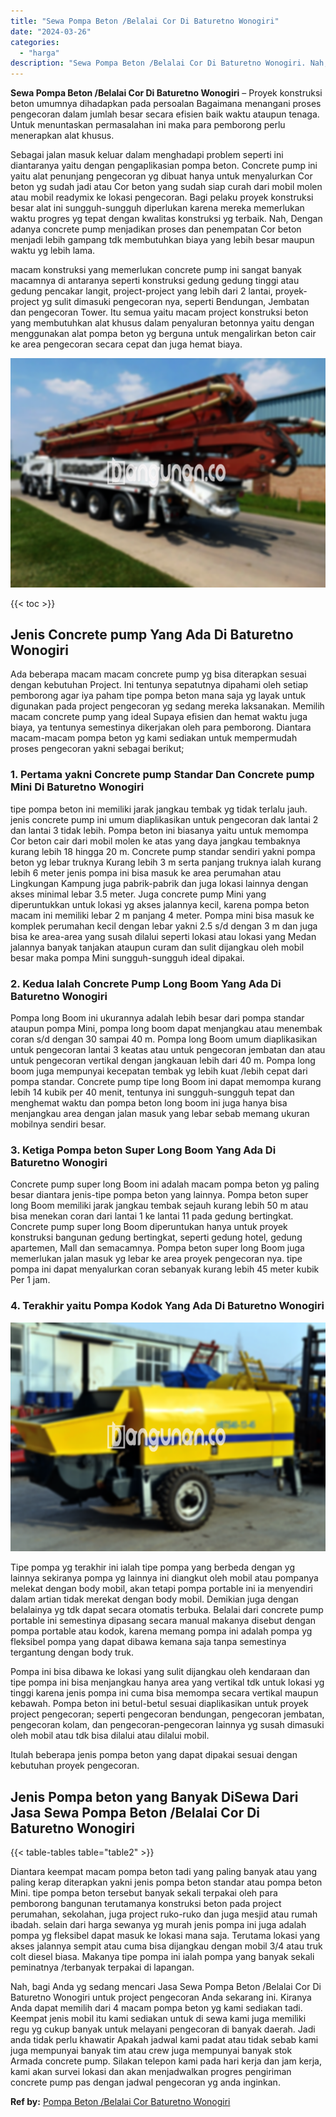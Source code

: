 ```yaml
---
title: "Sewa Pompa Beton /Belalai Cor Di Baturetno Wonogiri"
date: "2024-03-26"
categories: 
  - "harga"
description: "Sewa Pompa Beton /Belalai Cor Di Baturetno Wonogiri. Nah, bagi Anda yg sedang mencari Jasa Sewa Pompa Beton /Belalai Cor Di Baturetno Wonogiri untuk project..."
---
```


**Sewa Pompa Beton /Belalai Cor Di Baturetno Wonogiri** – Proyek konstruksi beton umumnya dihadapkan pada persoalan Bagaimana menangani proses pengecoran dalam jumlah besar secara efisien baik waktu ataupun tenaga. Untuk menuntaskan permasalahan ini maka para pemborong perlu menerapkan alat khusus.

Sebagai jalan masuk keluar dalam menghadapi problem seperti ini diantaranya yaitu dengan pengaplikasian pompa beton. Concrete pump ini yaitu alat penunjang pengecoran yg dibuat hanya untuk menyalurkan Cor beton yg sudah jadi atau Cor beton yang sudah siap curah dari mobil molen atau mobil readymix ke lokasi pengecoran. Bagi pelaku proyek konstruksi besar alat ini sungguh-sungguh diperlukan karena mereka memerlukan waktu progres yg tepat dengan kwalitas konstruksi yg terbaik. Nah, Dengan adanya concrete pump menjadikan proses dan penempatan Cor beton menjadi lebih gampang tdk membutuhkan biaya yang lebih besar maupun waktu yg lebih lama.

macam konstruksi yang memerlukan concrete pump ini sangat banyak macamnya di antaranya seperti konstruksi gedung gedung tinggi atau gedung pencakar langit, project-project yang lebih dari 2 lantai, proyek-project yg sulit dimasuki pengecoran nya, seperti Bendungan, Jembatan dan pengecoran Tower. Itu semua yaitu macam project konstruksi beton yang membutuhkan alat khusus dalam penyaluran betonnya yaitu dengan menggunakan alat pompa beton yg berguna untuk mengalirkan beton cair ke area pengecoran secara cepat dan juga hemat biaya.

![Sewa Pompa Beton /Belalai Cor Di Baturetno Wonogiri](/images/sewa-concrete-pump-18.png)

{{< toc >}}

## Jenis Concrete pump Yang Ada Di Baturetno Wonogiri

Ada beberapa macam macam concrete pump yg bisa diterapkan sesuai dengan kebutuhan Project. Ini tentunya sepatutnya dipahami oleh setiap pemborong agar iya paham tipe pompa beton mana saja yg layak untuk digunakan pada project pengecoran yg sedang mereka laksanakan. Memilih macam concrete pump yang ideal Supaya efisien dan hemat waktu juga biaya, ya tentunya semestinya dikerjakan oleh para pemborong. Diantara macam-macam pompa beton yg kami sediakan untuk mempermudah proses pengecoran yakni sebagai berikut;

### 1\. Pertama yakni Concrete pump Standar Dan Concrete pump Mini Di Baturetno Wonogiri

tipe pompa beton ini memiliki jarak jangkau tembak yg tidak terlalu jauh. jenis concrete pump ini umum diaplikasikan untuk pengecoran dak lantai 2 dan lantai 3 tidak lebih. Pompa beton ini biasanya yaitu untuk memompa Cor beton cair dari mobil molen ke atas yang daya jangkau tembaknya kurang lebih 18 hingga 20 m. Concrete pump standar sendiri yakni pompa beton yg lebar truknya Kurang lebih 3 m serta panjang truknya ialah kurang lebih 6 meter jenis pompa ini bisa masuk ke area perumahan atau Lingkungan Kampung juga pabrik-pabrik dan juga lokasi lainnya dengan akses minimal lebar 3.5 meter. Juga concrete pump Mini yang diperuntukkan untuk lokasi yg akses jalannya kecil, karena pompa beton macam ini memiliki lebar 2 m panjang 4 meter. Pompa mini bisa masuk ke komplek perumahan kecil dengan lebar yakni 2.5 s/d dengan 3 m dan juga bisa ke area-area yang susah dilalui seperti lokasi atau lokasi yang Medan jalannya banyak tanjakan ataupun curam dan sulit dijangkau oleh mobil besar maka pompa Mini sungguh-sungguh ideal dipakai.

### 2\. Kedua Ialah Concrete Pump Long Boom Yang Ada Di Baturetno Wonogiri

Pompa long Boom ini ukurannya adalah lebih besar dari pompa standar ataupun pompa Mini, pompa long boom dapat menjangkau atau menembak coran s/d dengan 30 sampai 40 m. Pompa long Boom umum diaplikasikan untuk pengecoran lantai 3 keatas atau untuk pengecoran jembatan dan atau untuk pengecoran vertikal dengan jangkauan lebih dari 40 m. Pompa long boom juga mempunyai kecepatan tembak yg lebih kuat /lebih cepat dari pompa standar. Concrete pump tipe long Boom ini dapat memompa kurang lebih 14 kubik per 40 menit, tentunya ini sungguh-sungguh tepat dan menghemat waktu dan pompa beton long boom ini juga hanya bisa menjangkau area dengan jalan masuk yang lebar sebab memang ukuran mobilnya sendiri besar.

### 3\. Ketiga Pompa beton Super Long Boom Yang Ada Di Baturetno Wonogiri

Concrete pump super long Boom ini adalah macam pompa beton yg paling besar diantara jenis-tipe pompa beton yang lainnya. Pompa beton super long Boom memiliki jarak jangkau tembak sejauh kurang lebih 50 m atau bisa menekan coran dari lantai 1 ke lantai 11 pada gedung bertingkat. Concrete pump super long Boom diperuntukan hanya untuk proyek konstruksi bangunan gedung bertingkat, seperti gedung hotel, gedung apartemen, Mall dan semacamnya. Pompa beton super long Boom juga memerlukan jalan masuk yg lebar ke area proyek pengecoran nya. tipe pompa ini dapat menyalurkan coran sebanyak kurang lebih 45 meter kubik Per 1 jam.

### 4\. Terakhir yaitu Pompa Kodok Yang Ada Di Baturetno Wonogiri

![Sewa Pompa Beton /Belalai Cor Di Baturetno Wonogiri](/images/sewa-concrete-pump-20.png)

Tipe pompa yg terakhir ini ialah tipe pompa yang berbeda dengan yg lainnya sekiranya pompa yg lainnya ini diangkut oleh mobil atau pompanya melekat dengan body mobil, akan tetapi pompa portable ini ia menyendiri dalam artian tidak merekat dengan body mobil. Demikian juga dengan belalainya yg tdk dapat secara otomatis terbuka. Belalai dari concrete pump portable ini semestinya dipasang secara manual makanya disebut dengan pompa portable atau kodok, karena memang pompa ini adalah pompa yg fleksibel pompa yang dapat dibawa kemana saja tanpa semestinya tergantung dengan body truk.

Pompa ini bisa dibawa ke lokasi yang sulit dijangkau oleh kendaraan dan tipe pompa ini bisa menjangkau hanya area yang vertikal tdk untuk lokasi yg tinggi karena jenis pompa ini cuma bisa memompa secara vertikal maupun kebawah. Pompa beton ini betul-betul sesuai diaplikasikan untuk proyek project pengecoran; seperti pengecoran bendungan, pengecoran jembatan, pengecoran kolam, dan pengecoran-pengecoran lainnya yg susah dimasuki oleh mobil atau tdk bisa dilalui atau dilalui mobil.

Itulah beberapa jenis pompa beton yang dapat dipakai sesuai dengan kebutuhan proyek pengecoran.

## Jenis Pompa beton yang Banyak DiSewa Dari Jasa Sewa Pompa Beton /Belalai Cor Di Baturetno Wonogiri

{{< table-tables table="table2" >}}

Diantara keempat macam pompa beton tadi yang paling banyak atau yang paling kerap diterapkan yakni jenis pompa beton standar atau pompa beton Mini. tipe pompa beton tersebut banyak sekali terpakai oleh para pemborong bangunan terutamanya konstruksi beton pada project perumahan, sekolahan, juga project ruko-ruko dan juga mesjid atau rumah ibadah. selain dari harga sewanya yg murah jenis pompa ini juga adalah pompa yg fleksibel dapat masuk ke lokasi mana saja. Terutama lokasi yang akses jalannya sempit atau cuma bisa dijangkau dengan mobil 3/4 atau truk colt diesel biasa. Makanya tipe pompa ini ialah pompa yang banyak sekali peminatnya /terbanyak terpakai di lapangan.

Nah, bagi Anda yg sedang mencari Jasa Sewa Pompa Beton /Belalai Cor Di Baturetno Wonogiri untuk project pengecoran Anda sekarang ini. Kiranya Anda dapat memilih dari 4 macam pompa beton yg kami sediakan tadi. Keempat jenis mobil itu kami sediakan untuk di sewa kami juga memiliki regu yg cukup banyak untuk melayani pengecoran di banyak daerah. Jadi anda tidak perlu khawatir Apakah jadwal kami padat atau tidak sebab kami juga mempunyai banyak tim atau crew juga mempunyai banyak stok Armada concrete pump. Silakan telepon kami pada hari kerja dan jam kerja, kami akan survei lokasi dan akan menjadwalkan progres pengiriman concrete pump pas dengan jadwal pengecoran yg anda inginkan.

**Ref by:** [Pompa Beton /Belalai Cor Baturetno Wonogiri](https://id.wikipedia.org/wiki/Pompa)
